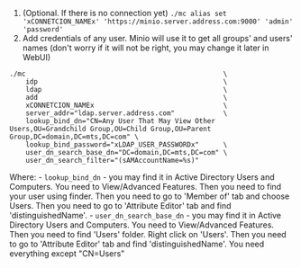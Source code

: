 1. (Optional. If there is no connection yet) `./mc alias set 'xCONNETCION_NAMEx' 'https://minio.server.address.com:9000' 'admin' 'password'`
2. Add credentials of any user. Minio will use it to get all groups' and users' names (don't worry if it will not be right, you may change it later in WebUI)
```shell
./mc                                                 \
    idp                                              \
    ldap                                             \
    add                                              \
    xCONNETCION_NAMEx                                \
    server_addr="ldap.server.address.com"            \
    lookup_bind_dn="CN=Any User That May View Other Users,OU=Grandchild Group,OU=Child Group,OU=Parent Group,DC=domain,DC=mts,DC=com" \
    lookup_bind_password="xLDAP_USER_PASSWORDx"      \
    user_dn_search_base_dn="DC=domain,DC=mts,DC=com" \
    user_dn_search_filter="(sAMAccountName=%s)"
```
Where:
    - `lookup_bind_dn` - you may find it in Active Directory Users and Computers. You need to View/Advanced Features. Then you need to find your user using finder. Then you need to go to 'Member of' tab and choose Users. Then you need to go to 'Attribute Editor' tab and find 'distinguishedName'.
    - `user_dn_search_base_dn` - you may find it in Active Directory Users and Computers. You need to View/Advanced Features. Then you need to find 'Users' folder. Right click on 'Users'. Then you need to go to 'Attribute Editor' tab and find 'distinguishedName'. You need everything except "CN=Users"